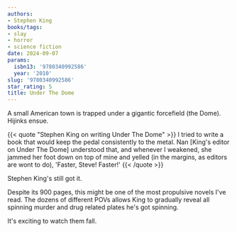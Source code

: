 ```yaml
---
authors:
- Stephen King
books/tags:
- slay
- horror
- science fiction
date: 2024-09-07
params:
  isbn13: '9780340992586'
  year: '2010'
slug: '9780340992586'
star_rating: 5
title: Under The Dome
---
```


A small American town is trapped under a gigantic forcefield (the Dome). Hijinks ensue.

{{< quote "Stephen King on writing Under The Dome" >}}
I tried to write a book that would keep the pedal consistently to the metal. Nan [King's editor on Under The Dome] understood that, and whenever I weakened, she jammed her foot down on top of mine and yelled (in the margins, as editors are wont to do), 'Faster, Steve! Faster!'
{{< /quote >}}

<!--more-->

Stephen King's still got it.

Despite its 900 pages, this might be one of the most propulsive novels I've read. The dozens of different POVs allows King to gradually reveal all spinning murder and drug related plates he's got spinning.

It's exciting to watch them fall.